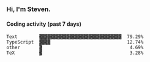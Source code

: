 ### Hi, I'm Steven.

#### Coding activity (past 7 days)
```
Text        ▓▓▓▓▓▓▓▓▓▓▓▓▓▓▓▓▓▓▓▓▓▓▓▓▓▓▓▓▓▓  79.29%
TypeScript  ▓▓▓▓                            12.74%
other       ▓                                4.69%
TeX         ▓                                3.28%
```
